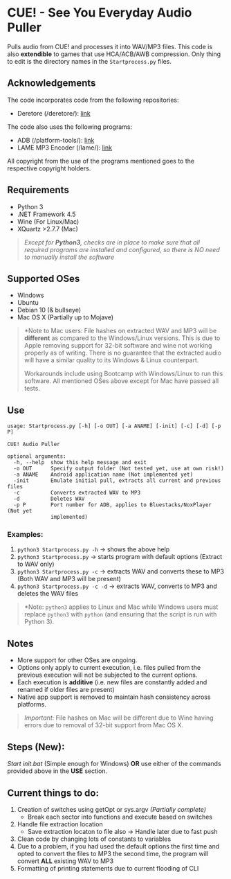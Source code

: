 # CUE! - See You Everyday Audio Puller

Pulls audio from CUE! and processes it into WAV/MP3 files. This code is also **extendible** to games that use HCA/ACB/AWB compression. Only thing to edit is the directory names in the ```Startprocess.py``` files.

## Acknowledgements

The code incorporates code from the following repositories:

- Deretore (/deretore/): [link](https://github.com/OpenCGSS/DereTore)

The code also uses the following programs:

- ADB (/platform-tools/): [link](https://developer.android.com/studio/releases/platform-tools#downloads)
- LAME MP3 Encoder (/lame/): [link](https://lame.sourceforge.io/)

All copyright from the use of the programs mentioned goes to the respective copyright holders.

## Requirements

- Python 3
- .NET Framework 4.5
- Wine (For Linux/Mac)
- XQuartz >2.7.7 (Mac)

> *Except for **Python3**, checks are in place to make sure that all required programs are installed and configured, so there is NO need to manually install the software*

## Supported OSes

- Windows
- Ubuntu
- Debian 10 (& bullseye)
- Mac OS X (Partially up to Mojave)

> *Note to Mac users: File hashes on extracted WAV and MP3 will be **different** as compared to the Windows/Linux versions. This is due to Apple removing support for 32-bit software and wine not working properly as of writing. There is no guarantee that the extracted audio will have a similar quality to its Windows & Linux counterpart.
>
> Workarounds include using Bootcamp with Windows/Linux to run this software. All mentioned OSes above except for Mac have passed all tests.

## Use

```python3
usage: Startprocess.py [-h] [-o OUT] [-a ANAME] [-init] [-c] [-d] [-p P]

CUE! Audio Puller

optional arguments:
  -h, --help  show this help message and exit
  -o OUT      Specify output folder (Not tested yet, use at own risk!)
  -a ANAME    Android application name (Not implemented yet)
  -init       Emulate initial pull, extracts all current and previous files
  -c          Converts extracted WAV to MP3
  -d          Deletes WAV
  -p P        Port number for ADB, applies to Bluestacks/NoxPlayer (Not yet
              implemented)
  ```

### Examples:

  1. ```python3 Startprocess.py -h``` → shows the above help
  2. ```python3 Startprocess.py``` → starts program with default options (Extract to WAV only)
  3. ```python3 Startprocess.py -c``` → extracts WAV and converts these to MP3 (Both WAV and MP3 will be present)
  4. ```python3 Startprocess.py -c -d``` → extracts WAV, converts to MP3 and deletes the WAV files

>*Note: ```python3``` applies to Linux and Mac while Windows users must replace ```python3``` with ```python``` (and ensuring that the script is run with Python 3).

## Notes

- More support for other OSes are ongoing.
- Options only apply to current execution, i.e. files pulled from the previous execution will not be subjected to the current options.
- Each execution is **additive** (i.e. new files are constantly added and renamed if older files are present)
- Native app support is removed to maintain hash consistency across platforms. 

>*Important*: File hashes on Mac will be different due to Wine having errors due to removal of 32-bit support from Mac OS X.

## Steps (New):

*Start init.bat* (Simple enough for Windows) **OR** use either of the commands provided above in the **USE** section.

## Current things to do:

1. Creation of switches using getOpt or sys.argv *(Partially complete)*
   - Break each sector into functions and execute based on switches
5. Handle file extraction location
   - Save extraction locaton to file also -> Handle later due to fast push
6. Clean code by changing lots of constants to variables
8. Due to a problem, if you had used the default options the first time and opted to convert the files to MP3 the second time, the program will convert **ALL** existing WAV to MP3
9. Formatting of printing statements due to current flooding of CLI